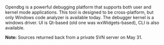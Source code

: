 Opendbg is a powerful debugging platform that supports both user and kernel mode applications. This tool is designed to be cross-platform, but only Windows code analyzer is available today. The debugger kernel is a windows driver. UI is Qt-based (old one was wxWidgets-based), CLI is also available.

**Note:** Sources returned back from a private SVN server on May 31.